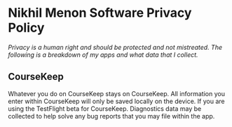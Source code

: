 # Nikhil Menon Software Privacy Policy
*Privacy is a human right and should be protected and not mistreated. The following is a breakdown of my apps and what data that I collect.*


## CourseKeep
Whatever you do on CourseKeep stays on CourseKeep.  All information you enter within CourseKeep will only be saved locally on the device. If you are using the TestFlight beta for CourseKeep. Diagnostics data may be collected to help solve any bug reports that you may file within the app.
